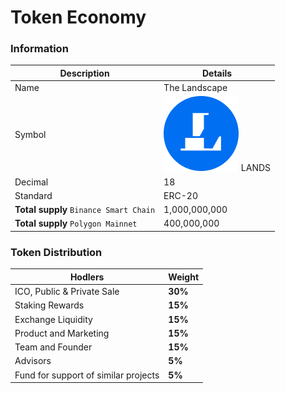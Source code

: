 # Token Economy

### **Information** <a href="#token-information" id="token-information"></a>

| Description                            | Details                                                                |
| -------------------------------------- | ---------------------------------------------------------------------- |
| Name                                   | The Landscape                                                          |
| Symbol                                 | <img src="../.gitbook/assets/lands.png" alt="" data-size="line"> LANDS |
| Decimal                                | 18                                                                     |
| Standard                               | ERC-20                                                                 |
| **Total supply** `Binance Smart Chain` | 1,000,000,000                                                          |
| **Total supply**  `Polygon Mainnet`    | 400,000,000                                                            |

### Token Distribution

| Hodlers                              | Weight  |
| ------------------------------------ | ------- |
| ICO, Public & Private Sale           | **30%** |
| Staking Rewards                      | **15%** |
| Exchange Liquidity                   | **15%** |
| Product and Marketing                | **15%** |
| Team and Founder                     | **15%** |
| Advisors                             | **5%**  |
| Fund for support of similar projects | **5%**  |
